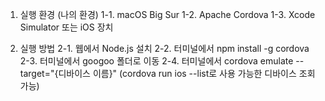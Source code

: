 1. 실행 환경 (나의 환경)
    1-1. macOS Big Sur
    1-2. Apache Cordova
    1-3. Xcode Simulator 또는 iOS 장치

2. 실행 방법
    2-1. 웹에서 Node.js 설치
    2-2. 터미널에서 npm install -g cordova
    2-3. 터미널에서 googoo 폴더로 이동
    2-4. 터미널에서 cordova emulate --target="{디바이스 이름}"
    (cordova run ios --list로 사용 가능한 디바이스 조회 가능)